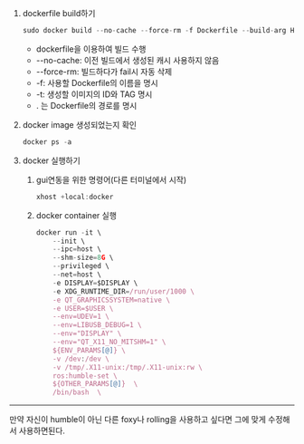 1. dockerfile build하기
    
    ```jsx
    sudo docker build --no-cache --force-rm -f Dockerfile --build-arg HOST_USER=$USER -t ros:humble-set .
    ```
    
    - dockerfile을 이용하여 빌드 수행
    - --no-cache: 이전 빌드에서 생성된 캐시 사용하지 않음
    - --force-rm: 빌드하다가 fail시 자동 삭제
    - -f: 사용할 Dockerfile의 이름을 명시
    - -t: 생성할 이미지의 ID와 TAG 명시
    - . 는 Dockerfile의 경로를 명시

2. docker image 생성되었는지 확인
    
    ```jsx
    docker ps -a
    ```
    
3. docker 실행하기
    1. gui연동을 위한 명령어(다른 터미널에서 시작)
        
        ```jsx
        xhost +local:docker
        ```
        
    2. docker container 실행
        
        ```jsx
        docker run -it \
            --init \
            --ipc=host \
            --shm-size=8G \
            --privileged \
            --net=host \
            -e DISPLAY=$DISPLAY \
            -e XDG_RUNTIME_DIR=/run/user/1000 \
            -e QT_GRAPHICSSYSTEM=native \
            -e USER=$USER \
            --env=UDEV=1 \
            --env=LIBUSB_DEBUG=1 \
            --env="DISPLAY" \
            --env="QT_X11_NO_MITSHM=1" \
            ${ENV_PARAMS[@]} \
            -v /dev:/dev \
            -v /tmp/.X11-unix:/tmp/.X11-unix:rw \
            ros:humble-set \
            ${OTHER_PARAMS[@]}  \
            /bin/bash  \

        ```

---
만약 자신이 humble이 아닌 다른 foxy나 rolling을 사용하고 싶다면 그에 맞게 수정해서 사용하면된다.
